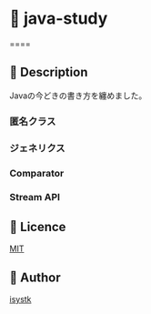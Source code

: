 # 🌙 java-study

====

## 📗 Description

Javaの今どきの書き方を纏めました。

### 匿名クラス


### ジェネリクス


### Comparator


### Stream API



## 🎫 Licence

[MIT](https://github.com/isystk/java-springboot-gradle/blob/master/LICENSE)

## 👀 Author

[isystk](https://github.com/isystk)


